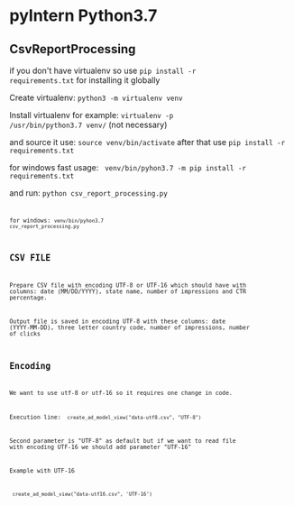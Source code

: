 # pyIntern Python3.7

## CsvReportProcessing

if you don't have virtualenv so use <code>pip install -r requirements.txt</code> for installing it globally

Create virtualenv: <code>python3 -m virtualenv venv</code>

Install virtualenv for example: <code>virtualenv -p /usr/bin/python3.7 venv/</code> (not necessary)

and source it use: <code>source venv/bin/activate</code> after that use <code>pip install -r requirements.txt</code>

for windows fast usage: <code> venv/bin/pyhon3.7 -m pip install -r requirements.txt</code>

and run: <code>python csv_report_processing.py<code>

for windows: <code>venv/bin/pyhon3.7 csv_report_processing.py</code>

## CSV FILE

Prepare CSV file with encoding UTF-8 or UTF-16 which should have with columns: date (MM/DD/YYYY), state name, number of impressions and CTR percentage.

Output file is saved in encoding UTF-8 with these columns: date (YYYY-MM-DD), three letter country code, number of impressions, number of clicks 

## Encoding

We want to use utf-8 or utf-16 so it requires one change in code.

Execution line: <code> create_ad_model_view("data-utf8.csv", "UTF-8") </code>

Second parameter is "UTF-8" as default but if we want to read file with encoding UTF-16 we should add parameter "UTF-16"

Example with UTF-16

<code> create_ad_model_view("data-utf16.csv", 'UTF-16') </code>
